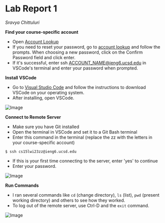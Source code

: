 Lab Report 1
=======
_Sravya Chittuluri_

**Find your course-specific account**
* Open [Account Lookup](https://sdacs.ucsd.edu/~icc/index.php)
* If you need to reset your password, go to [account lookup](https://sdacs.ucsd.edu/~icc/index.php) and follow the prompts. When choosing a new password, click on the Confirm Password field and click enter. 
* If it's successful, enter ssh ACCOUNT_NAME@ieng6.ucsd.edu in VSCode's terminal and enter your password when prompted.

**Install VSCode**
* Go to [Visual Studio Code](https://code.visualstudio.com/) and follow the instructions to download VSCode on your operating system.
* After installing, open VSCode.

![Image](<img width="983" alt="image" src="https://user-images.githubusercontent.com/75595601/212614594-f1fc6c01-6007-4719-b294-723a1ce8537f.png">)

**Connect to Remote Server**
* Make sure you have Git installed
* Open the terminal in VSCode and set it to a Git Bash terminal
* Enter this command in the terminal (replace the zz with the letters in your course-specific account)

`$ ssh cs15lwi23zz@ieng6.ucsd.edu`

* If this is your first time connecting to the server, enter 'yes' to continue
* Enter your password. 

![Image](<img width="622" alt="image" src="https://user-images.githubusercontent.com/75595601/212735961-ce56592e-0edf-438d-b52d-e777a63e9495.png">)

**Run Commands**
* I ran several commands like `cd` (change directory), `ls` (list), `pwd` (present working directory) and others to see how they worked.
* To log out of the remote server, use Ctrl-D and the `exit` command.

![Image](<img width="622" alt="image" src="https://user-images.githubusercontent.com/75595601/212747651-ab12330b-4b4b-4dc6-adaf-bbf8e3ed5908.png">)

